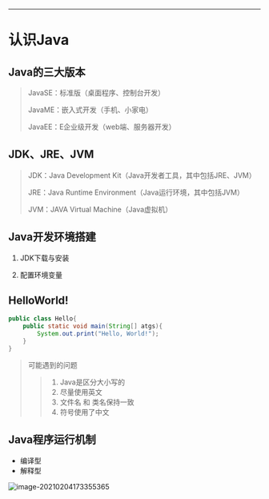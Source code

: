 ***



# 认识Java

 

[^2021/2/4]: day1



## Java的三大版本

> JavaSE：标准版（桌面程序、控制台开发）
>
> JavaME：嵌入式开发（手机、小家电）
>
> JavaEE：E企业级开发（web端、服务器开发）



## JDK、JRE、JVM

> JDK：Java Development Kit（Java开发者工具，其中包括JRE、JVM）
>
> JRE：Java Runtime Environment（Java运行环境，其中包括JVM）
>
> JVM：JAVA Virtual Machine（Java虚拟机）



## Java开发环境搭建

1. JDK下载与安装

2. 配置环境变量



## HelloWorld!

```java
public class Hello{
    public static void main(String[] atgs){
        System.out.print("Hello, World!");
    }
}
```

> 可能遇到的问题
>
> >1. Java是区分大小写的
> >2. 尽量使用英文
> >3. 文件名 和 类名保持一致
> >4. 符号使用了中文



##  Java程序运行机制

- 编译型
- 解释型

![image-20210204173355365](C:\Users\26465\AppData\Roaming\Typora\typora-user-images\image-20210204173355365.png)


